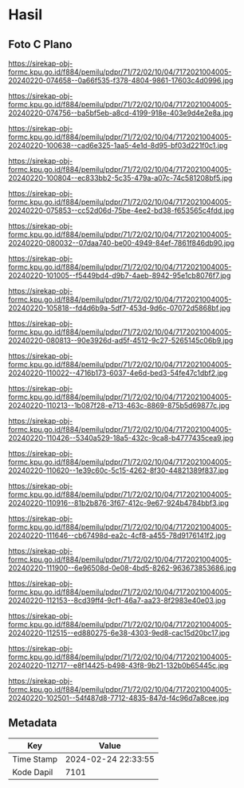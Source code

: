 # Hasil

## Foto C Plano

https://sirekap-obj-formc.kpu.go.id/f884/pemilu/pdpr/71/72/02/10/04/7172021004005-20240220-074658--0a66f535-f378-4804-9861-17603c4d0996.jpg

https://sirekap-obj-formc.kpu.go.id/f884/pemilu/pdpr/71/72/02/10/04/7172021004005-20240220-074756--ba5bf5eb-a8cd-4199-918e-403e9d4e2e8a.jpg

https://sirekap-obj-formc.kpu.go.id/f884/pemilu/pdpr/71/72/02/10/04/7172021004005-20240220-100638--cad6e325-1aa5-4e1d-8d95-bf03d221f0c1.jpg

https://sirekap-obj-formc.kpu.go.id/f884/pemilu/pdpr/71/72/02/10/04/7172021004005-20240220-100804--ec833bb2-5c35-479a-a07c-74c581208bf5.jpg

https://sirekap-obj-formc.kpu.go.id/f884/pemilu/pdpr/71/72/02/10/04/7172021004005-20240220-075853--cc52d06d-75be-4ee2-bd38-f653565c4fdd.jpg

https://sirekap-obj-formc.kpu.go.id/f884/pemilu/pdpr/71/72/02/10/04/7172021004005-20240220-080032--07daa740-be00-4949-84ef-7861f846db90.jpg

https://sirekap-obj-formc.kpu.go.id/f884/pemilu/pdpr/71/72/02/10/04/7172021004005-20240220-101005--f5449bd4-d9b7-4aeb-8942-95e1cb8076f7.jpg

https://sirekap-obj-formc.kpu.go.id/f884/pemilu/pdpr/71/72/02/10/04/7172021004005-20240220-105818--fd4d6b9a-5df7-453d-9d6c-07072d5868bf.jpg

https://sirekap-obj-formc.kpu.go.id/f884/pemilu/pdpr/71/72/02/10/04/7172021004005-20240220-080813--90e3926d-ad5f-4512-9c27-5265145c06b9.jpg

https://sirekap-obj-formc.kpu.go.id/f884/pemilu/pdpr/71/72/02/10/04/7172021004005-20240220-110022--4716b173-6037-4e6d-bed3-54fe47c1dbf2.jpg

https://sirekap-obj-formc.kpu.go.id/f884/pemilu/pdpr/71/72/02/10/04/7172021004005-20240220-110213--1b087f28-e713-463c-8869-875b5d69877c.jpg

https://sirekap-obj-formc.kpu.go.id/f884/pemilu/pdpr/71/72/02/10/04/7172021004005-20240220-110426--5340a529-18a5-432c-9ca8-b4777435cea9.jpg

https://sirekap-obj-formc.kpu.go.id/f884/pemilu/pdpr/71/72/02/10/04/7172021004005-20240220-110620--1e39c60c-5c15-4262-8f30-44821389f837.jpg

https://sirekap-obj-formc.kpu.go.id/f884/pemilu/pdpr/71/72/02/10/04/7172021004005-20240220-110916--81b2b876-3f67-412c-9e67-924b4784bbf3.jpg

https://sirekap-obj-formc.kpu.go.id/f884/pemilu/pdpr/71/72/02/10/04/7172021004005-20240220-111646--cb67498d-ea2c-4cf8-a455-78d9176141f2.jpg

https://sirekap-obj-formc.kpu.go.id/f884/pemilu/pdpr/71/72/02/10/04/7172021004005-20240220-111900--6e96508d-0e08-4bd5-8262-963673853686.jpg

https://sirekap-obj-formc.kpu.go.id/f884/pemilu/pdpr/71/72/02/10/04/7172021004005-20240220-112153--8cd39ff4-9cf1-46a7-aa23-8f2983e40e03.jpg

https://sirekap-obj-formc.kpu.go.id/f884/pemilu/pdpr/71/72/02/10/04/7172021004005-20240220-112515--ed880275-6e38-4303-9ed8-cac15d20bc17.jpg

https://sirekap-obj-formc.kpu.go.id/f884/pemilu/pdpr/71/72/02/10/04/7172021004005-20240220-112717--e8f14425-b498-43f8-9b21-132b0b65445c.jpg

https://sirekap-obj-formc.kpu.go.id/f884/pemilu/pdpr/71/72/02/10/04/7172021004005-20240220-102501--54f487d8-7712-4835-847d-f4c96d7a8cee.jpg


## Metadata

| Key        | Value               |
| ---------- | ------------------- |
| Time Stamp | 2024-02-24 22:33:55 |
| Kode Dapil | 7101                |



